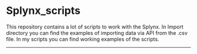 # Splynx_scripts
This repository contains a lot of scripts to work with the Splynx.
In Import directory you can find the examples of importing data via API from the .csv file.
In my scripts you can find working examples of the scripts.
***
